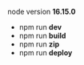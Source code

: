 node version **16.15.0**

- npm run **dev**
- npm run **build**
- npm run **zip**
- npm run **deploy**
